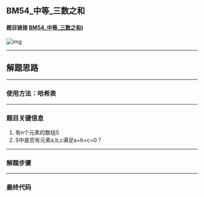 ## BM54_中等_三数之和

#### 题目链接 [BM54_中等_三数之和)](https://www.nowcoder.com/practice/345e2ed5f81d4017bbb8cc6055b0b711?tpId=295&tqId=731&ru=/exam/oj&qru=/ta/format-top101/question-ranking&sourceUrl=%2Fexam%2Foj%3Fpage%3D1%26tab%3D%25E7%25AE%2597%25E6%25B3%2595%25E7%25AF%2587%26topicId%3D295)

![img](https://i.ibb.co/hgzr8G8/20230703102150.png)


---
## 解题思路
---
### 使用方法：哈希表
---
### 题目关键信息
1. 有n个元素的数组S
2. S中是否有元素a,b,c满足a+b+c=0？
---
### 解题步骤

---

### 最终代码
```

```